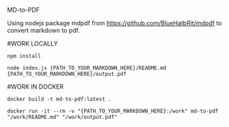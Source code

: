 MD-to-PDF

Using nodejs package mdpdf from https://github.com/BlueHatbRit/mdpdf to convert markdown to pdf.

#WORK LOCALLY
```
npm install
```

```
node index.js {PATH_TO_YOUR_MARKDOWN_HERE}/README.md {PATH_TO_YOUR_MARKDOWN_HERE}/output.pdf
```

#WORK IN DOCKER
```
docker build -t md-to-pdf:latest .
```

```
docker run -it --rm -v "{PATH_TO_YOUR_MARKDOWN_HERE}:/work" md-to-pdf "/work/README.md" "/work/output.pdf"
```
